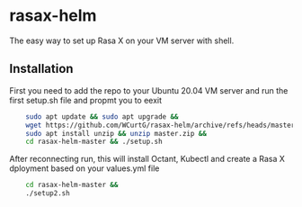# rasax-helm

The easy way to set up Rasa X on your VM server with shell. 


## Installation 

First you need to add the repo to your Ubuntu 20.04 VM server and run the first setup.sh file and propmt you to eexit 


```bash 
    sudo apt update && sudo apt upgrade &&
    wget https://github.com/WCurtG/rasax-helm/archive/refs/heads/master.zip &&
    sudo apt install unzip && unzip master.zip &&
    cd rasax-helm-master && ./setup.sh
```

After reconnecting run, this will install Octant, Kubectl and create a Rasa X dployment based on your values.yml file 

```bash 
    cd rasax-helm-master &&
    ./setup2.sh
```
